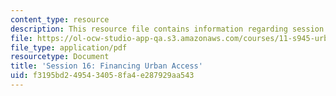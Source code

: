```yaml
---
content_type: resource
description: This resource file contains information regarding session 16.
file: https://ol-ocw-studio-app-qa.s3.amazonaws.com/courses/11-s945-urbanizing-china-a-reflective-dialogue-fall-2013/f3195bd2495434058fa4e287929aa543_MIT11_S945F13_Session16.pdf
file_type: application/pdf
resourcetype: Document
title: 'Session 16: Financing Urban Access'
uid: f3195bd2-4954-3405-8fa4-e287929aa543
---
```

